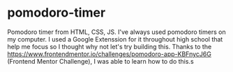 # pomodoro-timer
Pomodoro timer from HTML, CSS, JS. I've always used pomodoro timers on my computer. I used a Google Extenssion for it throughout high school that help me focus so I thought why not let's try building this. 
Thanks to the https://www.frontendmentor.io/challenges/pomodoro-app-KBFnycJ6G (Frontend Mentor Challenge), I was able to learn how to do this.s